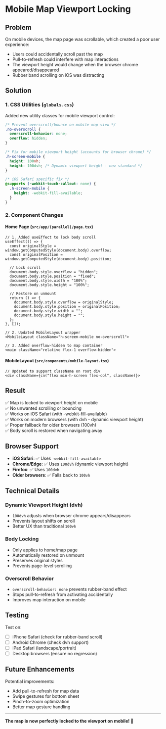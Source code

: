 # Mobile Map Viewport Locking

## Problem
On mobile devices, the map page was scrollable, which created a poor user experience:
- Users could accidentally scroll past the map
- Pull-to-refresh could interfere with map interactions
- The viewport height would change when the browser chrome appeared/disappeared
- Rubber band scrolling on iOS was distracting

## Solution

### 1. CSS Utilities (`globals.css`)

Added new utility classes for mobile viewport control:

```css
/* Prevent overscroll/bounce on mobile map view */
.no-overscroll {
  overscroll-behavior: none;
  overflow: hidden;
}

/* Fix for mobile viewport height (accounts for browser chrome) */
.h-screen-mobile {
  height: 100vh;
  height: 100dvh; /* Dynamic viewport height - new standard */
}

/* iOS Safari specific fix */
@supports (-webkit-touch-callout: none) {
  .h-screen-mobile {
    height: -webkit-fill-available;
  }
}
```

### 2. Component Changes

#### Home Page (`src/app/(parallel)/page.tsx`)

```tsx
// 1. Added useEffect to lock body scroll
useEffect(() => {
  const originalStyle = window.getComputedStyle(document.body).overflow;
  const originalPosition = window.getComputedStyle(document.body).position;

  // Lock scroll
  document.body.style.overflow = "hidden";
  document.body.style.position = "fixed";
  document.body.style.width = "100%";
  document.body.style.height = "100%";

  // Restore on unmount
  return () => {
    document.body.style.overflow = originalStyle;
    document.body.style.position = originalPosition;
    document.body.style.width = "";
    document.body.style.height = "";
  };
}, []);

// 2. Updated MobileLayout wrapper
<MobileLayout className="h-screen-mobile no-overscroll">

// 3. Added overflow-hidden to map container
<main className="relative flex-1 overflow-hidden">
```

#### MobileLayout (`src/components/mobile-layout.tsx`)

```tsx
// Updated to support className on root div
<div className={cn("flex min-h-screen flex-col", className)}>
```

## Result

✅ Map is locked to viewport height on mobile  
✅ No unwanted scrolling or bouncing  
✅ Works on iOS Safari (with -webkit-fill-available)  
✅ Works on modern browsers (with dvh - dynamic viewport height)  
✅ Proper fallback for older browsers (100vh)  
✅ Body scroll is restored when navigating away  

## Browser Support

- **iOS Safari**: ✅ Uses `-webkit-fill-available`
- **Chrome/Edge**: ✅ Uses `100dvh` (dynamic viewport height)
- **Firefox**: ✅ Uses `100dvh`
- **Older browsers**: ✅ Falls back to `100vh`

## Technical Details

### Dynamic Viewport Height (dvh)
- `100dvh` adjusts when browser chrome appears/disappears
- Prevents layout shifts on scroll
- Better UX than traditional `100vh`

### Body Locking
- Only applies to home/map page
- Automatically restored on unmount
- Preserves original styles
- Prevents page-level scrolling

### Overscroll Behavior
- `overscroll-behavior: none` prevents rubber-band effect
- Stops pull-to-refresh from activating accidentally
- Improves map interaction on mobile

## Testing

Test on:
- [ ] iPhone Safari (check for rubber-band scroll)
- [ ] Android Chrome (check dvh support)
- [ ] iPad Safari (landscape/portrait)
- [ ] Desktop browsers (ensure no regression)

## Future Enhancements

Potential improvements:
- Add pull-to-refresh for map data
- Swipe gestures for bottom sheet
- Pinch-to-zoom optimization
- Better map gesture handling

---

**The map is now perfectly locked to the viewport on mobile! 🎯**
